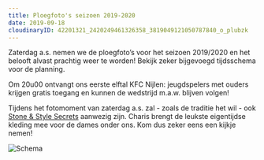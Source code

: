 ```yaml
---
title: Ploegfoto's seizoen 2019-2020
date: 2019-09-18
cloudinaryID: 42201321_2420249461326358_3819049121050787840_o_plubzk
---
```


<p>Zaterdag a.s. nemen we de ploegfoto’s voor het seizoen 2019/2020 en het belooft alvast prachtig weer te worden! Bekijk zeker bijgevoegd tijdsschema voor de planning.</p>
<p>Om 20u00 ontvangt ons eerste elftal KFC Nijlen: jeugdspelers met ouders krijgen gratis toegang en kunnen de wedstrijd m.a.w. blijven volgen!</p>
<p>Tijdens het fotomoment van zaterdag a.s. zal - zoals de traditie het wil - ook <a href="https://www.facebook.com/Stone-Style-Secrets-1035386613178880/?__tn__=HHH-R" title="Stone & Style Secrets">Stone & Style Secrets</a> aanwezig zijn. Charis brengt de leukste eigentijdse kleding mee voor de dames onder ons. Kom dus zeker eens een kijkje nemen!</p>
<div class="center text-center">
    <img src="https://scontent.fbru2-1.fna.fbcdn.net/v/t1.0-9/70450378_3276109799073649_1022976401482973184_n.jpg?_nc_cat=111&_nc_oc=AQlvE7599tz7pyPceP8om4_G1peYoymLe8232zTcj38-_4AYpIqohVpfSBpVu1mKSyE&_nc_ht=scontent.fbru2-1.fna&oh=581acab0a7db4ebff9a202ab4d78302d&oe=5E01C65F" alt="Schema" />
</div>

